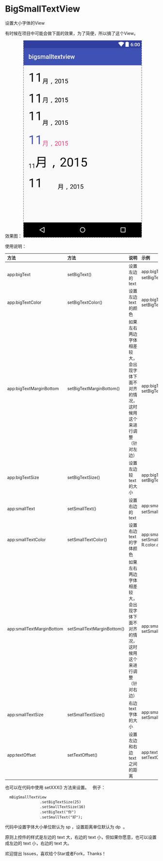 # BigSmallTextView

设置大小字体的View  

有时候在项目中可能会做下面的效果，为了简便，所以搞了这个View。

效果图：
![](art/view.png)

使用说明：

| 方法      |    方法 | 说明|示例  |
| :-------- | :--------|:-----| :-- |
| app:bigText | setBigText() |设置左边的 text|  app:bigText="你"<br>setBigText("你");   |
| app:bigTextColor|  setBigTextColor() |设置左边 text 的颜色|  app:bigTextColor="@color/colorAccent"<br>setBigTextColor(ContextCompat.getColor(this,R.color.colorAccent));  |
| app:bigTextMarginBottom|  setBigTextMarginBottom() |如果左右两边字体相差较大，会出现字体下面不对齐的情况，这时候用这个来进行调整（针对左边）|  app:bigTextMarginBottom="10dp"<br>  setBigTextMarginBottom(10);  |
| app:bigTextSize|  setBigTextSize() |  设置左边较 text 的大小|  app:bigTextSize="20sp"<br>   setBigTextSize(25);  |
| app:smallText|  setSmallText() |设置右边的 text| app:smallText="好"<br> setSmallText("好");  |
| app:smallTextColor|  setSmallTextColor() |设置右边 text 的字体颜色| app:smallTextColor="@color/colorPrimary"<br>   setSmallTextColor(ContextCompat.getColor(this, R.color.colorPrimary));  |
| app:smallTextMarginBottom|  setSmallTextMarginBottom() |如果左右两边字体相差较大，会出现字体下面不对齐的情况，这时候用这个来进行调整（针对右边）|   app:smallTextMarginBottom="10dp"<br>setSmallTextMarginBottom(10);  |
| app:smallTextSize|  setSmallTextSize() |右边 text 字体的大小| app:smallTextSize="16sp"<br>setSmallTextMarginBottom(10); |
|app:textOffset|setTextOffset()|设置左边和右边 text 之间的距离| app:textOffset="10dp"<br>setTextOffset(10);|

也可以在代码中使用 setXXX() 方法来设置。  
例子：  
```
  mBigSmallTextView
                .setBigTextSize(25)
                .setSmallTextSize(16)
                .setBigText("你")
                .setSmallText("好");
```
代码中设置字体大小单位默认为 sp ，设置距离单位默认为 dp  。


原则上控件的样式是左边的 text 大，右边的 text 小，但如果你愿意，也可以设置成左边的 text 小，右边的 text 大。

欢迎提出 Issues，喜欢给个Star或者Fork，Thanks！
